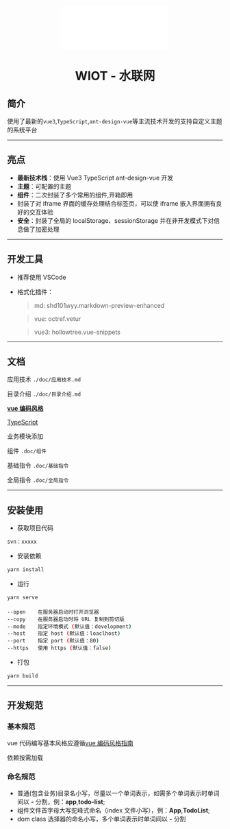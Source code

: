 <div align="center">
<img alt="VbenAdmin Logo" width="250" height="100" src="./public/static/images/app/logo.svg">
<br/>
<h1>WIOT - 水联网</h1>
</div>

## 简介

使用了最新的`vue3`,`TypeScript`,`ant-design-vue`等主流技术开发的支持自定义主题的系统平台

---

## 亮点

- **最新技术栈**：使用 Vue3 TypeScript ant-design-vue 开发
- **主题**：可配置的主题
- **组件**：二次封装了多个常用的组件,开箱即用
- 封装了对 iframe 界面的缓存处理结合标签页，可以使 iframe 嵌入界面拥有良好的交互体验
- **安全**：封装了全局的 localStorage、sessionStorage 并在非开发模式下对信息做了加密处理

---

## 开发工具

- 推荐使用 VSCode
- 格式化插件：

  > md: shd101wyy.markdown-preview-enhanced

  > vue: octref.vetur

  > vue3: hollowtree.vue-snippets

---

## 文档

应用技术 `./doc/应用技术.md`

目录介绍 `./doc/目录介绍.md`

**[vue 编码风格](https://vue3js.cn/docs/zh/style-guide/)**

[TypeScript](https://www.tslang.cn/docs/home.html)

业务模块添加

组件 `.doc/组件`

基础指令 `.doc/基础指令`

全局指令 `.doc/全局指令`

---

## 安装使用

- 获取项目代码

```bash
svn：xxxxx
```

- 安装依赖

```bash
yarn install
```

- 运行

```bash
yarn serve

--open    在服务器启动时打开浏览器
--copy    在服务器启动时将 URL 复制到剪切版
--mode    指定环境模式 (默认值：development)
--host    指定 host (默认值：loaclhost)
--port    指定 port (默认值：80)
--https   使用 https (默认值：false)
```

- 打包

```bash
yarn build
```

---

## 开发规范

### 基本规范

vue 代码编写基本风格应遵循[vue 编码风格指南](https://vue3js.cn/docs/zh/style-guide/)

依赖按需加载

### 命名规范

- 普通(包含业务)目录名小写，尽量以一个单词表示，如需多个单词表示时单词间以 **-** 分割，例：**app**,**todo-list**;
- 组件文件首字母大写驼峰式命名（index 文件小写），例：**App**,**TodoList**;
- dom class 选择器的命名小写，多个单词表示时单词间以 **-** 分割
